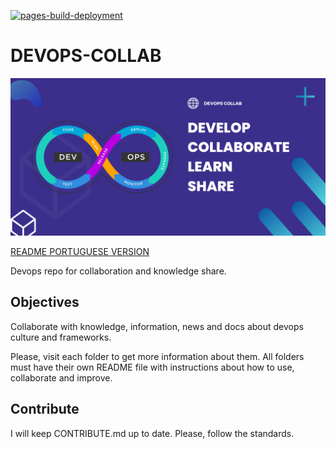 [![pages-build-deployment](https://github.com/natan-dias/devops-collab/actions/workflows/pages/pages-build-deployment/badge.svg)](https://github.com/natan-dias/devops-collab/actions/workflows/pages/pages-build-deployment)

# DEVOPS-COLLAB

![banner](/DEVOPS-COLLAB.png)

[README PORTUGUESE VERSION](/README_PT.md)

Devops repo for collaboration and knowledge share.

## Objectives

Collaborate with knowledge, information, news and docs about devops culture and frameworks.

Please, visit each folder to get more information about them. All folders must have their own README file with instructions about how to use, collaborate and improve.

## Contribute

I will keep CONTRIBUTE.md up to date. Please, follow the standards.
